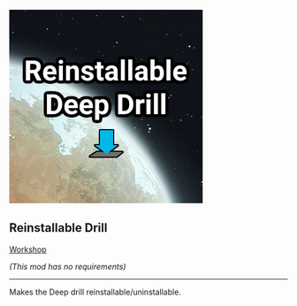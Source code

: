 ![](https://raw.githubusercontent.com/WilliamVenner/RimWorld-ReinstallableDrill/master/About/Preview.png)

## Reinstallable Drill

[Workshop](http://steamcommunity.com/sharedfiles/filedetails/?id=)

_(This mod has no requirements)_

----

Makes the Deep drill reinstallable/uninstallable.